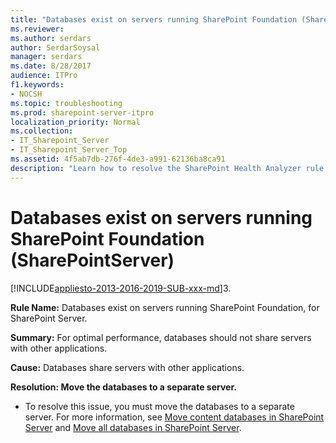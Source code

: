 ```yaml
---
title: "Databases exist on servers running SharePoint Foundation (SharePointServer)"
ms.reviewer: 
ms.author: serdars
author: SerdarSoysal
manager: serdars
ms.date: 8/28/2017
audience: ITPro
f1.keywords:
- NOCSH
ms.topic: troubleshooting
ms.prod: sharepoint-server-itpro
localization_priority: Normal
ms.collection:
- IT_Sharepoint_Server
- IT_Sharepoint_Server_Top
ms.assetid: 4f5ab7db-276f-4de3-a991-62136ba8ca91
description: "Learn how to resolve the SharePoint Health Analyzer rule: Databases exist on servers running SharePoint Foundation, for SharePoint Server."
---
```


# Databases exist on servers running SharePoint Foundation (SharePointServer)

[!INCLUDE[appliesto-2013-2016-2019-SUB-xxx-md](../includes/appliesto-2013-2016-2019-SUB-xxx-md.md)]3. 
  
 **Rule Name:** Databases exist on servers running SharePoint Foundation, for SharePoint Server. 
  
 **Summary:** For optimal performance, databases should not share servers with other applications. 
  
 **Cause:** Databases share servers with other applications. 
  
 **Resolution: Move the databases to a separate server.**
  
- To resolve this issue, you must move the databases to a separate server. For more information, see [Move content databases in SharePoint Server](../administration/move-content-databases.md) and [Move all databases in SharePoint Server](../administration/move-all-databases.md).
    

